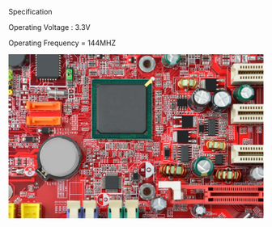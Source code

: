 Specification 

Operating Voltage :  3.3V 

Operating Frequency =  144MHZ



![Description of Image](test.png)